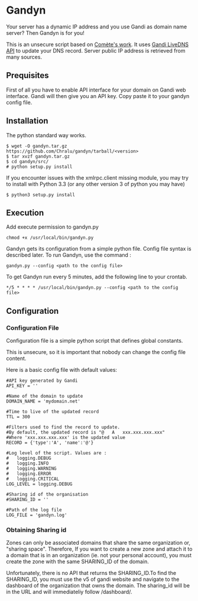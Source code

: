 Gandyn
======

Your server has a dynamic IP address and you use Gandi as domain name server?
Then Gandyn is for you!

This is an unsecure script based on [Comète's work](http://gerard.geekandfree.org/blog/2012/03/01/debarrassez-vous-de-dyndns-en-utilisant-lapi-de-gandi/).
It uses [Gandi LiveDNS API](http://doc.livedns.gandi.net/) to update your DNS record.
Server public IP address is retrieved from many sources.

Prequisites
-----------
First of all you have to enable API interface for your domain on Gandi web interface.
Gandi will then give you an API key. Copy paste it to your gandyn config file. 


Installation
------------

The python standard way works.

    $ wget -O gandyn.tar.gz https://github.com/Chralu/gandyn/tarball/<version>
    $ tar xvzf gandyn.tar.gz
    $ cd gandyn/src/
    # python setup.py install
    
    
If you encounter issues with the xmlrpc.client missing module, you may try to install with Python 3.3 (or any other version 3 of python you may have)

    $ python3 setup.py install
  
Execution
---------
Add execute permission to gandyn.py

    chmod +x /usr/local/bin/gandyn.py

Gandyn gets its configuration from a simple python file. Config file syntax is described later.
To run Gandyn, use the command :

    gandyn.py --config <path to the config file>

To get Gandyn run every 5 minutes, add the following line to your crontab.

    */5 * * * * /usr/local/bin/gandyn.py --config <path to the config file>

Configuration
-------------
### Configuration File
Configuration file is a simple python script that defines global constants.

This is unsecure, so it is important that nobody can change the config file content.

Here is a basic config file with default values:

    #API key generated by Gandi
    API_KEY = '' 
    
    #Name of the domain to update
    DOMAIN_NAME = 'mydomain.net'

    #Time to live of the updated record
    TTL = 300
    
    #Filters used to find the record to update.
    #By default, the updated record is "@   A   xxx.xxx.xxx.xxx"
    #Where 'xxx.xxx.xxx.xxx' is the updated value
    RECORD = {'type':'A', 'name':'@'}
    
    #Log level of the script. Values are :
    #   logging.DEBUG
    #   logging.INFO
    #   logging.WARNING
    #   logging.ERROR
    #   logging.CRITICAL
    LOG_LEVEL = logging.DEBUG

    #Sharing id of the organisation 
    #SHARING_ID = ''
    
    #Path of the log file
    LOG_FILE = 'gandyn.log'

### Obtaining Sharing id
Zones can only be associated domains that share the same organization or, "sharing space". Therefore, If you want to create a new zone and attach it to a domain that is in an organization (ie. not your personal account), you must create the zone with the same SHARING_ID of the domain.

Unfortunately, there is no API that returns the SHARING_ID.To find the SHARING_ID, you must use the v5 of gandi website and navigate to the dashboard of the organization that owns the domain. The sharing_id will be in the URL and will immediateliy follow /dashboard/.
